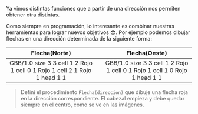 Ya vimos distintas funciones que a partir de una dirección nos permiten obtener otra distintas. 

Como siempre en programación, lo interesante es combinar nuestras herramientas para lograr nuevos objetivos :sunglasses:. Por ejemplo podemos dibujar flechas en una dirección determinada de la siguiente forma:

<table class= "table" style="width:100%">
  <thead>
  <tr>
    <th style="text-align: center">Flecha(Norte)</th>
    <th style="text-align: center"></th> 
    <th style="text-align: center">Flecha(Oeste)</th>
  </tr>
  </thead>
  <tbody>
  <tr>
    <td style="text-align: center">  
      <gs-board>
        GBB/1.0
        size 3 3
        cell 1 2 Rojo 1
        cell 0 1 Rojo 1
        cell 2 1 Rojo 1
        head 1 1
      </gs-board>
    </td>
    <td style="text-align: center"></td> 
    <td style="text-align: center">
      <gs-board>
        GBB/1.0
        size 3 3
        cell 1 2 Rojo 1
        cell 0 1 Rojo 1
        cell 1 0 Rojo 1
        head 1 1
      </gs-board>
    </td>
  </tr>
  <tbody>
</table>

> Definí el procedimiento `Flecha(direccion)` que dibuje una flecha roja en la dirección correspondiente. El cabezal empieza y debe quedar siempre en el centro, como se ve en las imágenes.
